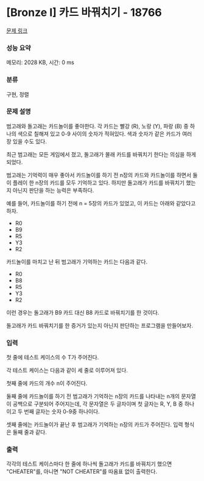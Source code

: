 # [Bronze I] 카드 바꿔치기 - 18766 

[문제 링크](https://www.acmicpc.net/problem/18766) 

### 성능 요약

메모리: 2028 KB, 시간: 0 ms

### 분류

구현, 정렬

### 문제 설명

<p>범고래와 돌고래는 카드놀이를 좋아한다. 각 카드는 빨강 (R), 노랑 (Y), 파랑 (B) 중 하나의 색으로 칠해져 있고 0-9 사이의 숫자가 적혀있다. 색과 숫자가 같은 카드가 여러 장 있을 수도 있다.</p>

<p>최근 범고래는 모든 게임에서 졌고, 돌고래가 몰래 카드를 바꿔치기 한다는 의심을 하게 되었다.</p>

<p>범고래는 기억력이 매우 좋아서 카드놀이를 하기 전 n장의 카드와 카드놀이를 하면서 둘이 플레이 한 n장의 카드를 모두 기억하고 있다. 하지만 돌고래가 카드를 바꿔치기 했는지 아닌지 판단을 하는 능력은 부족하다.</p>

<p>예를 들어, 카드놀이를 하기 전에 n = 5장의 카드가 있었고, 이 카드는 아래와 같았다고 하자.</p>

<ul>
	<li>R0</li>
	<li>B9</li>
	<li>R5</li>
	<li>Y3</li>
	<li>R2</li>
</ul>

<p>카드놀이를 마치고 난 뒤 범고래가 기억하는 카드는 다음과 같다.</p>

<ul>
	<li>R0</li>
	<li>B8</li>
	<li>R5</li>
	<li>Y3</li>
	<li>R2</li>
</ul>

<p>이런 경우는 돌고래가 B9 카드 대신 B8 카드로 바꿔치기를 한 것이다.</p>

<p>돌고래가 카드 바꿔치기를 한 증거가 있는지 아닌지 판단하는 프로그램을 만들어보자.</p>

### 입력 

 <p>첫 줄에 테스트 케이스의 수 T가 주어진다.</p>

<p>각 테스트 케이스는 다음과 같이 세 줄로 이루어져 있다.</p>

<p>첫째 줄에 카드의 개수 n이 주어진다.</p>

<p>둘째 줄에 카드놀이를 하기 전 범고래가 기억하는 n장의 카드를 나타내는 n개의 문자열이 공백으로 구분되어 주어지는데, 각 문자열은 두 글자이며 첫 글자는 R, Y, B 중 하나이고 두 번째 글자는 숫자 0-9중 하나이다.</p>

<p>셋째 줄에는 카드놀이가 끝난 후 범고래가 기억하는 n장의 카드가 주어진다. 입력 형식은 둘째 줄과 같다.</p>

### 출력 

 <p>각각의 테스트 케이스마다 한 줄에 하나씩 돌고래가 카드를 바꿔치기 했으면 "CHEATER"를, 아니면 "NOT CHEATER"를 따옴표 없이 출력한다.</p>

